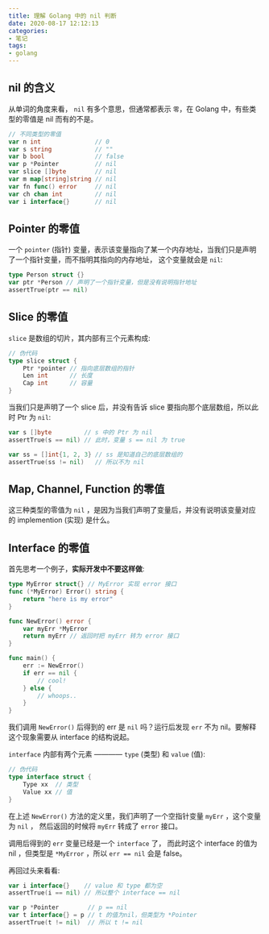 ```yaml
---
title: 理解 Golang 中的 nil 判断
date: 2020-08-17 12:12:13
categories:
- 笔记
tags:
- golang
---
```


## nil 的含义

从单词的角度来看， `nil` 有多个意思，但通常都表示 `零`，在 Golang 中，有些类型的零值是 nil 而有的不是。

```go
// 不同类型的零值
var n int               // 0
var s string            // ""
var b bool              // false
var p *Pointer          // nil
var slice []byte        // nil
var m map[string]string // nil
var fn func() error     // nil
var ch chan int         // nil
var i interface{}       // nil
```

<!-- more -->

## Pointer 的零值

一个 `pointer` (指针) 变量，表示该变量指向了某一个内存地址，当我们只是声明了一个指针变量，而不指明其指向的内存地址，
这个变量就会是 `nil`:

```go
type Person struct {}
var ptr *Person // 声明了一个指针变量，但是没有说明指针地址
assertTrue(ptr == nil)
```

## Slice 的零值

`slice` 是数组的切片，其内部有三个元素构成:

```go
// 伪代码
type slice struct {
    Ptr *pointer // 指向底层数组的指针
    Len int      // 长度
    Cap int      // 容量
}
```

当我们只是声明了一个 slice 后，并没有告诉 slice 要指向那个底层数组，所以此时 Ptr 为 `nil`:

```go
var s []byte         // s 中的 Ptr 为 nil
assertTrue(s == nil) // 此时，变量 s == nil 为 true

var ss = []int{1, 2, 3} // ss 是知道自己的底层数组的
assertTrue(ss != nil)   // 所以不为 nil
```

## Map, Channel, Function 的零值

这三种类型的零值为 `nil` ，是因为当我们声明了变量后，并没有说明该变量对应的 implemention (实现) 是什么。

## Interface 的零值

首先思考一个例子，**实际开发中不要这样做**:

```go
type MyError struct{} // MyError 实现 error 接口
func (*MyError) Error() string {
    return "here is my error"
}

func NewError() error {
    var myErr *MyError
    return myErr // 返回时把 myErr 转为 error 接口
}

func main() {
    err := NewError()
    if err == nil {
        // cool!
    } else {
        // whoops..
    }
}
```

我们调用 `NewError()` 后得到的 err 是 `nil` 吗？运行后发现 `err` 不为 nil。要解释这个现象需要从 interface 的结构说起。

`interface` 内部有两个元素 ———— `type` (类型) 和 `value` (值):

```go
// 伪代码
type interface struct {
    Type xx  // 类型
    Value xx // 值
}
```

在上述 `NewError()` 方法的定义里，我们声明了一个空指针变量 `myErr` ，这个变量为 `nil` ，
然后返回的时候将 `myErr` 转成了 `error` 接口。

调用后得到的 `err` 变量已经是一个 `interface` 了，
而此时这个 interface 的值为 nil ，但类型是 `*MyError` ，所以 `err == nil` 会是 false。

再回过头来看看:

```go
var i interface{}    // value 和 type 都为空
assertTrue(i == nil) // 所以整个 interface == nil

var p *Pointer        // p == nil
var t interface{} = p // t 的值为nil，但类型为 *Pointer
assertTrue(t != nil)  // 所以 t != nil
```
